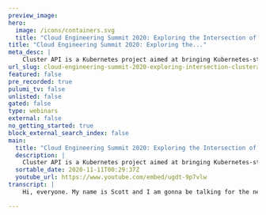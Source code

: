 ```yaml
---
preview_image:
hero:
  image: /icons/containers.svg
  title: "Cloud Engineering Summit 2020: Exploring the Intersection of ClusterAPI and Infrastructure as Code"
title: "Cloud Engineering Summit 2020: Exploring the..."
meta_desc: |
    Cluster API is a Kubernetes project aimed at bringing Kubernetes-style declarative APIs to cluster lifecycle management. Pulumi aims at enabling de...
url_slug: cloud-engineering-summit-2020-exploring-intersection-clusterapi-infrastructure-as-code
featured: false
pre_recorded: true
pulumi_tv: false
unlisted: false
gated: false
type: webinars
external: false
no_getting_started: true
block_external_search_index: false
main:
  title: "Cloud Engineering Summit 2020: Exploring the Intersection of ClusterAPI and Infrastructure as Code"
  description: |
    Cluster API is a Kubernetes project aimed at bringing Kubernetes-style declarative APIs to cluster lifecycle management. Pulumi aims at enabling developers and other professionals to leverage the power of general-purpose programming languages to declaratively define infrastructure-as-code, policy-as-code, and more. What happens when these two technologies are combined?
  sortable_date: 2020-11-11T00:29:37Z
  youtube_url: https://www.youtube.com/embed/ugdt-9p7vlw
transcript: |
    Hi, everyone. My name is Scott and I am gonna be talking for the next little bit about exploring the intersection of cluster API and infrastructure as code and what it might look like when you want to combine these two technologies together. Uh So I hope that you find the session uh useful and uh interesting and I hope uh that I'm able to share something that's uh you know, new that you haven't seen before. So let's get started. Here we go. All right. A little quick uh blur about me. I do strive to be a lifelong learner. I'm always uh looking at uh learning new things, which is one of the things that led me into. Um Pulumi. Um I was looking for ways practical ways to help expand my programming knowledge, which I'm still a new B at. So don't laugh at my code and I found that um using Pulumi and writing general purpose programming code uh for managing my infrastructures code was a nice use case that kind of helped me get a little deeper in some of the programming languages. So um obviously I'm a Pulumi user. I started with typescript and then, uh moved to go, um, a little secret, I'll share with you the reason I moved from typescript to go, uh, was that, um, there was a change in the Pulumi STK that required a typescript started using promises and a sync stuff and I totally didn't and still don't understand all of it and couldn't make my code work. So I was like, ok, fine. I'll just switch to go. I wanted to learn more more anyway. So worked out. Uh I do work at VM Ware. Uh I came in via the acquisition and my job there is to help folks with um stand up Cotti optimize their environments, that sort of thing and um sort of related to that. Um That means that I'm a big fan of cluster API. Um And I'll talk more about what that is in just a moment. All right. Um So speaking of cluster API, what is cluster API? It is a project, it's led by SIG cluster life cycle. Uh It's a project to bring Declarative style API S to cluster life cycle management so much in the same way that you would use a Declarative API to say I want to run this container image and I wanna have this many replicas of it and I want you to expose it on this port. Um And then goes and uses its core reconciliation loop to ensure that what you've asked it to do is actually, you know what's happening, right to reconcile desired state and actual state. Um The idea is we can use cluster API to bring the same style of declarative API S to managing cluster life cycle. So we can say I want there to be a cluster and I wanted to have three control plane nodes and I wanted to have a machine deployment that I can scale for worker nodes and so on so forth, right? And then we apply those definitions uh you know, stored in A L manifest. Um That Declarative state, we apply that to what is known as a management cluster. And that's a cluster that has all of the cluster API components and controllers and CR DS and such installed. And then again through that core reconciliation loop, that management cluster then realizes the desired state of saying that the A cluster exists and it it exists in this, you know, configuration, right. Um The cluster API was written in a way that allows you to use different is providers. So there's an ISP, there's a provider, a cluster API provider for AWS, a cluster API provider for vsphere for Azure, et cetera and so forth. And um as if it, you know, it wasn't confusing enough, we have cluster API which we refer to as CE and then the providers are the cluster API provider for AWS. So it's called CAP A and then cluster API provider for CAP for Vsphere, cap V cluster API provider for Azure cap Z so and so forth. Um Normally when cluster API interacts with these is platforms like Aws or Azure or whatever it will go and it will create all of the necessary infrastructure that you need. So you'll give it a manifest that manifesto define what the code infrastructure needs to look like. And then the provider knows what it has to create underneath that to support said S cluster. So on aws, um which is what I'll be using today to show off how some of the stuff works. Uh It would go and it would create a VPC and subnets and you know, gateways and route tables and all the necessary, you know jazz and um and it'll just do all that for you. And so the idea is that, you know, a user could then go and, and not have to worry about managing infrastructure. They can just do it all through cluster API however, for a variety of reasons, customers may want to consume their own infrastructure. Uh They may already have existing AWS structures that they want to use, they want to have cluster API simply use those instead of creating new ones. And so there is the model for supporting what we call, bring your own infrastructure, right? And which would allow you to say, well, here I already have a VPC and subnets. I want cluster API to use those instead of creating its own. Um And I'll, I'll show you what that's look like. And in fact, that's gonna be, you know, a key sort of part of the entire presentation is how we can use the cluster API um manifest or, or cluster API itself with infrastructure created using Pulumi for infrastructure code. Um And we'll look at some different ways to do that if you're interested in more information about cluster API itself. This is just a simple high level overview. Um go to the cluster API home page at cluster dash api 0.6 dot s dot IO or check out the github repository there um On the screen. Now, I wanna show you real real quick before I go on what um it looks like to um see a cluster API manifest. So let me switch to my demo screen here. OK. Here we go. Um And I'm just gonna manual. I have um a here we go a manifest. This is a cluster API definition. This is a complete definition that will create uh an, an entirely um independent cluster. And so you can see we have these custom resource definitions that cluster API uses things like cluster and AWS, cluster and QBDM control plane. And we have, you know, various fields that we can figure that what region it's gonna be in for AWS, what SSH key it's gonna use so and so forth. Um We can specify replicas and versions and so on and so forth, right? And uh we can map that down to specific, you know, instance types. So we could have, you know, the control plane. In this case, you see if CS demo control plane is the name of this object and I'm mapping it to a T three large because this is just a demo environment, but I could map it to, you know, an M five, you know, X large or whatever um here. And uh that gives you an idea of what's what's going on. So now let's flip back over to the presentation. Here we go with that in mind. Then um you know, what does it look like to have cluster API use existing infrastructure, what we call this BYO I bring your own infrastructure model. So users can create their own infrastructure, they can use an infrastructure code tool like Pulumi, they can create all the necessary pieces that are there and use all of the best practices that they would wanna use for infrastructures code, right? Um And then you can integrate that. So you know that that third bullet there on the screen, you know, is it possible to use IEC for BYO I with, with? Yes, absolutely. You can use infrastructure as code to manage the infrastructure that you are bringing into a cluster API environment. Um The answer to that fourth question, whether I can use even more acronyms than that in a single sentence we'll have to explore in some other session. OK. Uh All right. So uh let's see what we got here. Um What information does cluster api need about the infrastructure that you're bringing in if you're gonna do that. So if you're going to bring in your own infrastructure that you are managing through uh an infrastructures code tool like Pulumi cluster API has to have some of that information. So it knows that it's not supposed to go out and create new infrastructure. So what is the information that it needs? I'm speaking specifically here about Aws. So for other providers, it may vary. Um but each of the providers is pretty well documented in terms of like if you're gonna do this on Azure, you should be able to check the Azure documentation for the cost of A P A provider for Azure and see what information is needed, right? For Aws, you have to have the VPC ID, you have to have a list of subnets. Now, there's two types of subnets, there's public subnets and private subnets and cluster API has a series of checks. It uses to determine which is a public subnet, which is a private subnet. Um You need both. Um and typically a private subnet would be a subnet that um has to use a NAT gateway to get to the internet, right? So it's not exposing public IP addresses, it's not using an internet gateway, you have to go through a NAT gateway. Um So you have to have that list of, of subnets and and cluster API will prefer the private subnets to place the instances that it's going to create. So these machines will be on private subnets, they won't be exposed to the public IP address. And you'll be able to necessarily like SSH them directly. That means typically you're gonna have to have something like an SSH bastion host. If you want access to the, the nodes, there are other ways, of course, but an SSH bastion host is pretty common. And in that case, you're also going to need a list of additional security group I DS because cluster API can create the bastion host for you if you want. But you're probably going to be co locating because you're using existing infrastructure, you're probably gonna be co locating the scrub cluster in a VPC or in subnets that may have other things there. And so you may already have an SSH bastion host and associated security groups. So we use this additional list of additional security group I DS to tell cluster API put my instances into this security group so they can receive traffic from the bastion host. For example. Now full details on what is needed to do, bring your own infrastructure is at the URL here at the bottom of this slide and they'll give you all the details on what you need to bring and what cluster API will create on its own, right? Basically what you need to bring is a VPC sub nets. Um and those security groups, right? And then cluster API will create um EO BS uh as needed. It'll create instances and it'll create additional security groups that it uses for its own purposes to allow the nodes to communicate with each other. For example, it also in that document outlays specific requirements for AWS tags that are acquired by the AWS cloud provider for it to function correctly. And you do wanna make sure that your code that creates this infrastructure does assign those tags or else the Aws cloud provider will fail to function properly and then your cluster API uh your your cluster excuse me won't work like you expect it to work. All right. So I've laid the groundwork for, you know, sort of what cluster API is and how we do bring your own infrastructure and you know, have said, yes, you can absolutely do. I ac with something like Pulumi and use that with cluster API. Now, I wanna show you what that actually looks like. So we're gonna spend the rest of the time in this session, probably another 10 to 15 minutes or so, actually looking at this um through a set of real world examples, right, of potential ways that you could integrate an Infra infrastructure as code tool like Pulumi with cluster API. I've taken all of the examples that I'm gonna show you here. They're all in the github repository. You can see the URL here. So it's github dot com slash Scott low slash 2020 C SI AC I'm very imaginative when it comes to naming things like this. So, you know what we have here is 2020 Cloud Engineering Summit and virus code cluster API very imaginative. So let's look at this uh in my terminal, I'm gonna switch over to my demo terminal here. All right, there we go. And I've already shown you what the base looks like. So I'll just pull this up again. This is the base configuration we're gonna be using throughout all of the different examples. I'm going to show on how you can integrate something like Pulumi with cluster API. And this is a bare bones cluster API manifest. I created it using the cluster API tool, cluster CTL. So I gave it some information like this is how I created it. Um The information on the specific command that I ran for example is in the read me um uh in the uh in the repository, the repository that I just shared. Um And the first scenario that I'm gonna show you is this manual scenario. And so in that uh directory, um I have a few files and this read me here is where it'll actually tell you uh what command I use like right there you can see here's the cluster CTO config cluster blah blah blah, right? Um So take a look at that if you're interested in sort of replicating this on your own um the CE S demo yaml. That's the base configuration we're gonna use. You'll see a customization ya here. We're gonna use, customize one of the later scenarios. So for now, just ignore it. But um I already have this stack and let me see if I can remember. Actually, let me look at my history here. Let me, here we go. OK? So I already have this stack that I am using. I've called it a full BYO I and it goes through and it creates all of the objects that are necessary to do bring your own infrastructure with cluster API on AWS. So it creates VPC sub nets, route tables, gateways, net gateways, um all that kind of jazz and then it ex exports these fields so that we can use them later on. And when it comes to integrating infrastructures code, like what we're doing here with this Pulumi stack and cluster API you, you could do it manually and you could use a tool like um YQ or whatever. Now, I have an example of using YQ to pull this information out, right? And I've put them all into a script just for sort of ease of use. So let's take a look at that. So I have some variables at the top that just make it easier later on, you can change these. And the read me has information about what needs to be changed. If you want to replicate this on your own. Keep in mind this is a total hack. I wouldn't recommend this for like, you know, real production sort of use, but it will work and it will give you an idea of, of one way that you could integrate these two if you're interested. Um And so I'm using this tool YQ um There's a link to that and it's gonna have repository in the read me. But what I do is I, I make a copy of the original and then I write these additional fields that are necessary for cluster API. One of these is this network spec dot VPC dot id. And then I use the Pulumi stack output command to reach into my project into my stack and pull out the VPC field that I exported in my code. And then I do the same thing for the public subnets and then the private subnets or vice versa, actually sorry private subnets and then public subnets. Um I tried to use a bash for loop here but I kept getting errors. So I just hard goed it again. This is an example. It's a hack, right. And what this will do is it will go through and it will write all the necessary fields that are needed for cluster API to use the existing infrastructure, the existing VPC and the existing subnets. This example does not write any additional security groups in there. I'll do that in another example. So if I run this it'll take a minute or two to run while it goes and reaches into the stack and uh gets information out. And then, now I see I have a new file called modified. And if I look at modified at first, it looks like it's normal. But then when we get into the AWS cluster object here. So the second document, uh second YAML document in this file, you can see that this network spec VPC and SUBNETS is added there. And if I get back to the CE S demo, the original and I look there, they didn't exist before, right? So what we've done is we've modified the base configuration so that it has the information we need to use existing infrastructure. And if I were to apply this manifest against my cluster API management cluster, which is where the cluster API controllers and custom resource definitions live, then it would go and it would create a new uh what we call a workload cluster uh cluster that it's managing via cluster API and it would do so in the specified VPC. Um And in um the specified subnets, OK. Um There's additional stuff, by the way, if you need to, I if you want to distribute your cluster across multiple availability zones across multiple A Zs, um There's some additional fields you have to add the the control plane will do that automatically. So if we were to apply this, then we would see the control plane if there's multiple instances in the control plane, it would automatically distribute them across a Zs um worker. Nos are a little different. Um All this is in the documentation upstream, the, the link that I gave you earlier and I'll, I'll show it on the screen again towards the end of the presentation. So you have it and then I could just use QC TL to then apply um this, this manifest, right? I could just QC TL apply dash F. Now, I'm not gonna do that just yet because I have another way of doing that that I want to show you. But this gives you 11 idea of one way you could, you could do this right now. The other way uh one of the other ways is um here. And in this case, what I'm doing is I'm using a go template that I created from the base configuration and that's this ce S demo dot T MP L and then I have some go code that I wrote and that go code will generate that template using information from the stack and to pull the information from the stack, I'm using Pulumi automation API So let's take a look at first the template. So, so this is um a pretty standard, you know, go template. At first you don't see anything here, but then it's all, you know, standard, right? But then we get into the network spec stuff, which is where we need it. So you see, I have a reference to a V BC ID and then a range object for some Subnet I DS. And then further down here you'll see me use a field called hack. I'll explain what that is in just a moment. Um There's probably a better work around than what I'm doing here. But this is what I had to do for now to make it work. And then further down, I'll show you this is where we add the additional security groups. So under this AWS machine template, we have the spec, the template, the spec and then additional security groups and we would have a list there of any additional security groups that we needed to add. This case is only one and that's gonna be the bastion security group that will allow it to communicate with the SS bash. Now let's look at, look at the go code that I wrote. Um again, be gentle. I am a newbie programmer. So first I'll the find a truck that has the fields that I'm gonna need. Um And I'll uh there's that hack field. I'll come back to that in just a moment. I use the automation API to reach into my stack. I then pull out some values that I need. So the VPC ID, the bashing security group, the public subnets, the private subnets, put those in a combined field. Um And then down here, the hack field, there's a subsequent round of go templating. That cluster API does when it uses the template to create the cluster. And so what I did here because I kept getting errors in my go templating that it didn't understand what you know DS metadata was because I don't, I'm not passing that data to it. So instead I replace um my temporary field with the ultimate field that cluster API will use. Um And so where in the template it sees hack, then when I make my templating round, it will then substitute DS metadata, local host name, which is what cluster API will use and require. So then the rest of the code is all straightforward. It just generates the template and off it goes. So let's let's do this. Um We know there's no, there's no YAML file here, just the template, right? We're gonna do a go run main dot go. This will execute the code and it will use the automation API to reach in to my ce S demo stack, pull out the values it needs and then use go templating to generate uh a template. And so when I look at it here, now I have a YAML file based on that template. And if I look at that YA L file whoops helps to type, then uh we see YAML here and we see that we have the VPC spec and the subnets listed. And if I go further down um here under this configuration where you see name DS metadata. That's my hack, right? They replaced my hack field with a proper field that the cluster API round of um go templating will, will look for. And then down here in this AWS machine template, you can see that it populated the security group ID that it needs to communicate with my preexisting SSH question. And so now I could again use QC TL, apply dash F this emo file against my management cluster and it would go and create that, but I'm not gonna do it yet because I have one more thing I wanna show you. So let's go here. OK. So in this last example that I want to show you, I have uh built on the previous example, I'm still using the automation API. In this case, I have another local project that's stored in this Kates directory and it uses the provider and it's built in customized support. And what I'm doing here is I'm templating out some customized overlays that will receive the values from the Pulumi stack. Then the provider will use customized to apply those, those overlays against the base configuration. And that's defined in the customization dot Yale file. And that's why we had a customization dot YAML file in the manual directory because that's the base configuration that it's gonna be applying against. And then uh the provider will automatically apply that against my management cluster. So first, I'm going to uh my SSH channel is probably timed out. So I'm just gonna make sure that. Yep. OK. So let's reestablish that. OK. There we go. Now, you'll see that I'm talking to my management cluster. I told it to do get clusters this, the fact that it doesn't find anything, just shows that there are no workload clusters to find in my management cluster. So it doesn't have any clusters to find. And after I run this code, then we're gonna do this again and we're gonna see a cluster there which means that it has successfully generated the code and is looking at um and and is created in the cluster using the information from uh Pulumi the Pulumi stack to populate an existing VPC and existing subnets. But before we do that, let's look at the code. So first, uh the main code here, this is just an iteration from the previous one. So I still have that same struck because I'm using a template. And then I reference my original stack, my cafe full byo I stack which generates all the underlying infrastructure, pull the values out that I need just like I did before and then I define my templates. These are what, what will become the customized overlays and then it iterates over that list and generates the templates and then uses the automation API to drive that Kate stack which uses the customized or the coupon provider. And it's customized support to automatically apply this against my management cluster So let's look at that. Um So this is a pretty traditional looking set of Pulumi code. Um I left some comments in there in case you wanna try this, but you don't actually want to apply it. Um You can and then change down here on line 21 that you want to use that other provider that will just generate a set up of against uh directory, the rendered directory on your local file system. So you can see what customize is doing. I use that to test, but you might also want to use it just to see how it works before you actually try to apply it against an actual management cluster. So we've got our, our high level go program which is using the automation API it's gonna generate customized overlays and then drive the Kates project to actually apply those through uh customized. So let's do a Gory main dot go. The first part of this will run, it'll take a couple of minutes uh or about a minute, whatever and you won't see the output and this point it's going and it's generating the customized overlays um and uh and getting all that prepped and then in a moment, we'll see the Pulumi progress streamer pop up. There we go. And at this point it's gonna give us updates. So here it's actually running the customized overlays against the base configuration and then automatically applying them against my management cluster and it'll take a minute or, or, or so, and we'll start seeing some objects populating here. Here we go. Um And what we'll see when it starts populating objects is we'll see it populating cluster API objects. So you'll see a cluster object, an AWS cluster object machine templates, you know, control planes, blah, blah, blah. Um All right. So it creates all those, those items. Um says, OK, I'm done. And if I now do my CTL get clusters against my management cluster, bam, we have a cluster actually provisioning and you'll have to take my word for it that it's actually going into the uh VPC and subnets that we specified. Um and uh not creating a new set of, of resources, right? So we are using Pulumi to create our base infrastructure and then um driving pulling that information out from the base infrastructure to give it to cluster API so that it can leverage that. Now you, you could obviously take this even further with the automation API and you could, you could write a high level Go program that runs the initial stack. So I ran this or I created the ce S demo stack myself, right? But you could have it run the CE S demo stack, then pull the values out and then run the Kates thing. And it would be completely automated. So you wouldn't have to, to do anything. You would just run the Go program and it would create the base infrastructure and then you could para para it um so that you could just reuse that over and over again. Right. That would be cool. I haven't gotten all the way there yet, but the skeleton of what you see here should give you an idea of like what that would look like. Um And Evan uh Boyle um his examples on the automation API or on github. I didn't include a link to that in the presentation, but definitely look at those if you're interested in using the automation API. All right, we'll switch back to the slide deck now. OK. So that's um just a quick demo of, you know, some of the ways that you could integrate your infrastructures code solution using Pulumi with cluster API. Um And so you can obviously adapt those or use those as a springboard to come up with other ideas or whatever. Um Just wrapping up. Then here is a list of all the resources that I've referenced in the presentation. So all the links gathered together in one place. I also added um links to my site where I've done some articles on Cluster API and Pulumi. So if you follow those links, you'll get a tags page that just shows all of the articles that are tagged with that particular um tag. So all the, you know, cluster API articles or all the plume articles. Uh oh whoops. There we go. OK. So thanks for watching. I hope that the uh session was useful if you're interested in getting in touch with me online. I'm at Scott on Twitter. Feel free to reach out. Um Also Scott on github. Um Remember I am a, you know, new programmer, so don't expect to find anything like, you know, earth shattering there. But um I'm always looking for new resources. So if you are a more experienced programmer and you have some resources, you think I should take a look at, then feel free to reach out to me or uh whatever. And I'd love to hear from you. So, thanks so much.

---
```


